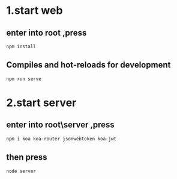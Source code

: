 # 1.start web 

## enter into root ,press
```
npm install
```

## Compiles and hot-reloads for development
```
npm run serve
```
# 2.start server 
## enter into root\server ,press
```
npm i koa koa-router jsonwebtoken koa-jwt
```

## then press
```
node server 
```
